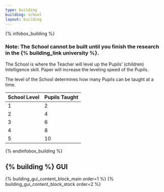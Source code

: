 ```yaml
---
type: building
building: school
layout: building
---
```

{% infobox_building %}
### Note: The School cannot be built until you finish the research in the {% building_link university %}.

The School is where the Teacher will level up the Pupils' (children) Intelligence skill. Paper will increase the leveling speed of the Pupils. 

The level of the School determines how many Pupils can be taught at a time.

| School Level | Pupils Taught |
|--------------|---------------|
| 1            | 2             |
| 2            | 4             |
| 3            | 6             |
| 4            | 8             |
| 5            | 10            |
{% endinfobox_building %}

## {% building %} GUI

{% building_gui_content_block_main order=1 %}
{% building_gui_content_block_stock order=2 %}